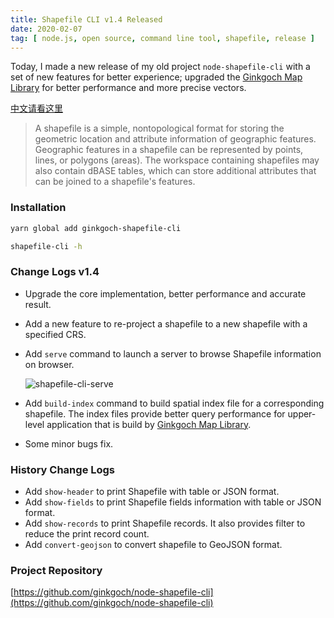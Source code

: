 ```yaml
---
title: Shapefile CLI v1.4 Released
date: 2020-02-07
tag: [ node.js, open source, command line tool, shapefile, release ]
---
```

Today, I made a new release of my old project `node-shapefile-cli` with a set of new features for better experience; upgraded the [Ginkgoch Map Library](https://ginkgoch.com) for better performance and more precise vectors.
<!-- more --> 

[中文请看这里](https://blog.csdn.net/Ginkgoch/article/details/104231918)

> A shapefile is a simple, nontopological format for storing the geometric location and attribute information of geographic features. Geographic features in a shapefile can be represented by points, lines, or polygons (areas). The workspace containing shapefiles may also contain dBASE tables, which can store additional attributes that can be joined to a shapefile's features.

### Installation
```bash
yarn global add ginkgoch-shapefile-cli

shapefile-cli -h
```

### Change Logs v1.4
* Upgrade the core implementation, better performance and accurate result.
* Add a new feature to re-project a shapefile to a new shapefile with a specified CRS.
* Add `serve` command to launch a server to browse Shapefile information on browser.

    ![shapefile-cli-serve](/post-imgs/20200207/shapefile-cli-serve.png)
* Add `build-index` command to build spatial index file for a corresponding shapefile. The index files provide better query performance for upper-level application that is build by [Ginkgoch Map Library](https://ginkgoch.com).
* Some minor bugs fix.

### History Change Logs
* Add `show-header` to print Shapefile with table or JSON format.
* Add `show-fields` to print Shapefile fields information with table or JSON format.
* Add `show-records` to print Shapefile records. It also provides filter to reduce the print record count.
* Add `convert-geojson` to convert shapefile to GeoJSON format.

### Project Repository
[https://github.com/ginkgoch/node-shapefile-cli](https://github.com/ginkgoch/node-shapefile-cli)